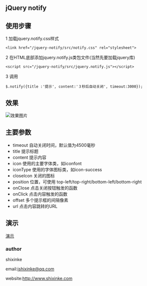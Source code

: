 ## jQuery notify

## 使用步骤

1 加载jquery.notify.css样式

    <link href="/jquery-notify/src/notify.css" rel="stylesheet">

2 在HTML底部添加jquery.notify.js类包文件(当然先要加载jquery库)

    <script src="/jquery-notify/src/jquery.notify.js"></script>
    
3 调用

    $.notify({title :'提示', content:'３秒后自动关闭', timeout:3000});
    
## 效果

![效果图片](https://github.com/shixinke/jquery-notify/blob/master/snapshot/nofity.png)    
    
## 主要参数

* timeout 自动关闭时间，默认值为4500毫秒
* title 提示标题
* content 提示内容
* icon 使用的主要字体类，如iconfont
* iconType 使用的字体图标类，如icon-success
* closeIcon 关闭的图标
* position 位置，可使用 top-left/top-right/bottom-left/bottom-right
* onClose 点击关闭按钮触发的函数
* onClick 点击内容触发的函数
* offset 多个提示框的间隔像素
* url 点击内容跳转的URL

## 演示

[演示](https://shixinke.github.io/jquery-notify/examples/basic.html)

### author

shixinke 

email:ishixinke@qq.com

website:http://www.shixinke.com


